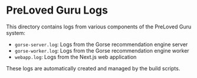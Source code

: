 # PreLoved Guru Logs

This directory contains logs from various components of the PreLoved Guru system:

- `gorse-server.log`: Logs from the Gorse recommendation engine server
- `gorse-worker.log`: Logs from the Gorse recommendation engine worker
- `webapp.log`: Logs from the Next.js web application

These logs are automatically created and managed by the build scripts. 